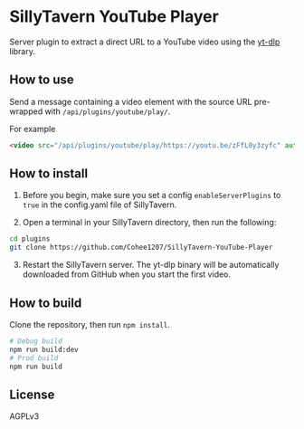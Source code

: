 # SillyTavern YouTube Player

Server plugin to extract a direct URL to a YouTube video using the [yt-dlp](https://github.com/yt-dlp/yt-dlp) library.

## How to use

Send a message containing a video element with the source URL pre-wrapped with `/api/plugins/youtube/play/`.

For example

```html
<video src="/api/plugins/youtube/play/https://youtu.be/zFfL0y3zyfc" autoplay controls></video>
```

## How to install

1. Before you begin, make sure you set a config `enableServerPlugins` to `true` in the config.yaml file of SillyTavern.

2. Open a terminal in your SillyTavern directory, then run the following:

```bash
cd plugins
git clone https://github.com/Cohee1207/SillyTavern-YouTube-Player
```

3. Restart the SillyTavern server. The yt-dlp binary will be automatically downloaded from GitHub when you start the first video.

## How to build

Clone the repository, then run `npm install`.

```bash
# Debug build
npm run build:dev
# Prod build
npm run build
```

## License

AGPLv3
